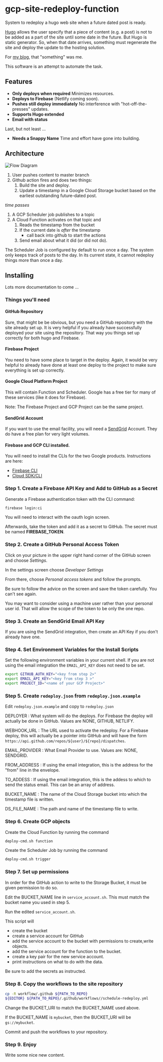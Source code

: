 # gcp-site-redeploy-function

System to redeploy a hugo web site when a future dated post is ready.

[Hugo](https://gohugo.io/) allows the user specify that a piece of content
(e.g. a post) is not to be added as a part of the site until some date in the
future. But Hugo is static generator. So, when that date arrives, something
must regenerate the site and deploy the update to the hosting solution.

For [my blog](https://www.codevamping.com), that "something" was me.

This software is an attempt to automate the task.

## Features

- **Only deploys when required** Minimizes resources.
- **Deploys to Firebase** (Netlify coming soon).
- **Pushes still deploy immediately** No interference with
  "hot-off-the-presses" updates.
- **Supports Hugo extended**
- **Email with status**

Last, but not least ...

- **Needs a Snappy Name** Time and effort have gone into building.

## Architecture

![Flow Diagram](/docs/flow.png)

1. User pushes content to master branch
2. Github action fires and does two things:
    1. Build the site and deploy.
    2. Update a timestamp in a Google Cloud Storage bucket based on the
       earliest outstanding future-dated post.

_time passes_

1. A GCP Scheduler job publishes to a topic
2. A Cloud Function activates on that topic and
    1. Reads the timestamp from the bucket
    2. If the current date is _after_ the timestamp
        - call back into github to start the actions
    3. Send email about what it did (or did not do).

The Scheduler Job is configured by default to run once a day. The system only
keeps track of posts to the day. In its current state, it cannot redeploy
things more than once a day.

## Installing

Lots more documentation to come ...

### Things you'll need

#### GitHub Repository

Sure, that might be be obvious, but you need a GitHub repository with the site
already set up. It is very helpful if you already have successfully deployed
your site using the repository. That way you things set up correctly for both
hugo and Firebase.

#### Firebase Project

You need to have some place to target in the deploy. Again, it would be very
helpful to already have done at least one deploy to the project to make sure
everything is set up correctly.

#### Google Cloud Platform Project

This will contain Function and Scheduler. Google has a free tier for many of
these services (like it does for Firebase).

Note: The Firebase Project and GCP Project can be the same project.

#### SendGrid Account

If you want to use the email facility, you will need a
[SendGrid](https://sendgrid.com/) Account. They do have a free plan for very
light volumes.

#### Firebase and GCP CLI installed.

You will need to install the CLIs for the two Google products. Instructions are
here:

- [Firebase CLI](https://firebase.google.com/docs/cli#install_the_firebase_cli)
- [Cloud SDK/CLI](https://cloud.google.com/sdk/install)


### Step 1. Create a Firebase API Key and Add to GitHub as a Secret

Generate a Firebase authentication token with the CLI command:

```txt
firebase login:ci
```

You will need to interact with the oauth login screen.

Afterwards, take the token and add it as a secret to GitHub. The secret must be
named **FIREBASE_TOKEN**.

### Step 2. Create a GitHub Personal Access Token

Click on your picture in the upper right hand corner of the GitHub screen and
choose _Settings_.

In the settings screen choose _Developer Settings_

From there, choose _Personal access tokens_ and follow the prompts.

Be sure to follow the advice on the screen and save the token carefully. You
can't see again.

You may want to consider using a machine user rather than your personal user
id. That will allow the scope of the token to be only the one repo.

### Step 3. Create an SendGrid Email API Key

If you are using the SendGrid integration, then create an API Key if you don't
already have one.

### Step 4. Set Environment Variables for the Install Scripts

Set the following environment variables in your current shell. If you are not
using the email integration the `EMAIL_API_KEY` does not need to be set.

```bash
export GITHUB_AUTH_KEY="<key from step 2>"
export EMAIL_API_KEY="<key from step 3 >" 
export PROJECT_ID="<name of your GCP Project>"
```

### Step 5. Create `redeploy.json` from `redeploy.json.example`

Edit `redeploy.json.example` and copy to `redeploy.json`

DEPLOYER
: What system will do the deploys. For Firebase the deploy will actually be
done in GitHub. Values are NONE, GITHUB, NETLIFY.

WEBHOOK_URL
: The URL used to activate the redeploy. For a Firebase deploy, this will
actually be a pointer into GitHub and will have the form
  `https://api.github.com/repos/${user}/${repo}/dispatches`.

EMAIL_PROVIDER
: What Email Provider to use. Values are: NONE, SENDGRID.

FROM_ADDRESS
: If using the email integration, this is the address for the "from" line in
the envelope.

TO_ADDESS
: If using the email integration, this is the addess to which to send the
status email. This can be an array of address.

BUCKET_NAME
: The name of the Cloud Storage bucket into which the timestamp file is
written.

DS_FILE_NAME
: The path and name of the timestamp file to write.

### Step 6. Create GCP objects

Create the Cloud Function by running the command

```txt
deploy-cmd.sh function
```

Create the Scheduler Job by running the command
```txt
deploy-cmd.sh trigger
```

### Step 7. Set up permissions

In order for the GitHub action to write to the Storage Bucket, it must be given
permission to do so.

Edit the BUCKET_NAME line in `service_account.sh`. This must match the bucket
name you used in step 5.

Run the edited `service_account.sh`.

This script will
- create the bucket
- create a service account for GitHub
- add the service account to the bucket with permissions to create,write
  objects.
- add the service account for the function to the bucket.
- create a key pair for the new service account.
- print instructions on what to do with the data.

Be sure to add the secrets as instructed.

### Step 8. Copy the workflows to the site repository

```bash
cp -R workflow/.github ${PATH_TO_REPO}
${EDITOR} ${PATH_TO_REPO}/.github/workflows//schedule-redeploy.yml
```

Change the BUCKET_URI to match the BUCKET_NAME used above.

If the BUCKET_NAME is `mybucket`, then the BUCKET_URI will be `gs://mybucket`.

Commit and push the workflows to your repository.

### Step 9. Enjoy

Write some nice new content.
